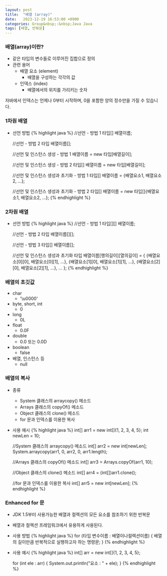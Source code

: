 ```yaml
---
layout: post
title:  "배열 (array)"
date:   2023-12-19 16:53:00 +0900
categories: Group&nbsp;:&nbsp;Java Java
tags: [배열, 반복문]
---
```


### 배열(array)이란?

- 같은 타입의 변수들로 이루어진 집합으로 정의
- 관련 용어
    - 배열 요소 (element)
        - 배열을 구성하는 각각의 값
    - 인덱스 (index)
        - 배열에서의 위치를 가리키는 숫자

자바에서 인덱스는 언제나 0부터 시작하며, 0을 포함한 양의 정수만을 가질 수 있습니다.

### 1차원 배열

- 선언 방법
    {% highlight java %}
    //선언 - 방법 1
    타입[] 배열이름;

    //선언 - 방법 2
    타입 배열이름[];
    
    //선언 및 인스턴스 생성 - 방법 1
    배열이름 = new 타입[배열길이];

    //선언 및 인스턴스 생성 - 방법 2
    타입[] 배열이름 = new 타입[배열길이];
    
    //선언 및 인스턴스 생성과 초기화 - 방법 1
    타입[] 배열이름 = {배열요소1, 배열요소2, ...};

    //선언 및 인스턴스 생성과 초기화 - 방법 2
    타입[] 배열이름 = new 타입[]{배열요소1, 배열요소2, ...};
    {% endhighlight %}

### 2차원 배열

- 선언 방법
    {% highlight java %}
    //선언 - 방법 1
    타입[][] 배열이름;

    //선언 - 방법 2
    타입 배열이름[][];

    //선언 - 방법 3
    타입[] 배열이름[];

    //선언 및 인스턴스 생성과 초기화
    타입 배열이름[행의길이][열의길이] = {
        {배열요소[0][0], 배열요소[0][1], ...},
        {배열요소[1][0], 배열요소[1][1], ...},
        {배열요소[2][0], 배열요소[2][1], ...},
        ...
    };
    {% endhighlight %}

### 배열의 초깃값

- char
    - '\u0000'
- byte, short, int
    - 0
- long
    - 0L
- float
    - 0.0F
- double
    - 0.0 또는 0.0D
- boolean
    - false
- 배열, 인스턴스 등
    - null

### 배열의 복사

- 종류
    - System 클래스의 arraycopy() 메소드
    - Arrays 클래스의 copyOf() 메소드
    - Object 클래스의 clone() 메소드
    - for 문과 인덱스를 이용한 복사
- 사용 예시
    {% highlight java %}
    int[] arr1 = new int[]{1, 2, 3, 4, 5};
    int newLen = 10;

    //System 클래스의 arraycopy() 메소드
    int[] arr2 = new int[newLen];
    System.arraycopy(arr1, 0, arr2, 0, arr1.length);

    //Arrays 클래스의 copyOf() 메소드
    int[] arr3 = Arrays.copyOf(arr1, 10);

    //Object 클래스의 clone() 메소드
    int[] arr4 = (int[])arr1.clone();

    //for 문과 인덱스를 이용한 복사
    int[] arr5 = new int[newLen];
    {% endhighlight %}

### Enhanced for 문

- JDK 1.5부터 사용가능한 배열과 컬렉션의 모든 요소를 참조하기 위한 반복문
- 배열과 컬렉션 프레임워크에서 유용하게 사용된다.
- 사용 방법
    {% highlight java %}
     for (타입 변수이름 : 배열이나컬렉션이름) {
        배열의 길이만큼 반복적으로 실행하고자 하는 명령문;
    }
    {% endhighlight %}
- 사용 예시
    {% highlight java %}
    int[] arr = new int[]{1, 2, 3, 4, 5};

    for (int ele : arr) {
        System.out.println("요소 : " + ele);
    }
    {% endhighlight %}